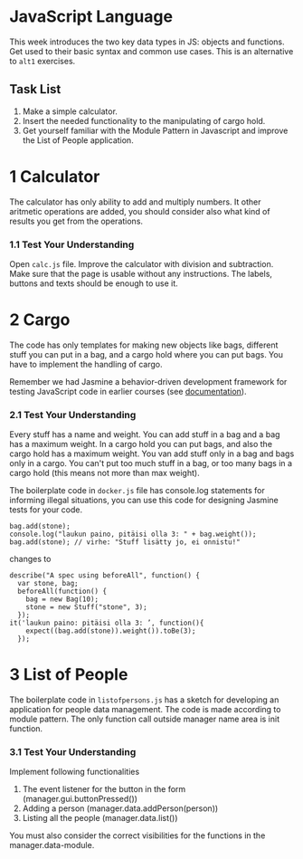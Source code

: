 
# JavaScript Language

This week introduces the two key data types in JS: objects and functions. Get used to their basic syntax and common use cases. This is an alternative to `alt1` exercises.

## Task List
1. Make a simple calculator.
2. Insert the needed functionality to the manipulating of cargo hold.
3. Get yourself familiar with the Module Pattern in Javascript and improve the List of People application. 

# 1 Calculator

The calculator has only ability to add and multiply numbers. It other aritmetic operations are added, you should consider also what kind of results you get from the operations. 

### 1.1 Test Your Understanding
Open `calc.js` file. Improve the calculator with division and subtraction. Make sure that the page is usable without any instructions. The labels, buttons and texts should be enough to use it.

# 2  Cargo

The code has only templates for making new objects like bags, different stuff you can put in a bag, and a cargo hold where you can put bags. You have to implement the handling of cargo.

Remember we had Jasmine a behavior-driven development framework for testing JavaScript code in earlier courses (see [documentation](https://jasmine.github.io/2.1/introduction.html)).


### 2.1 Test Your Understanding

Every stuff has a name and weight. You can add stuff in a bag and a bag has a maximum weight. In a cargo hold you can put bags, and also the cargo hold has a maximum weight.
You van add stuff only in a bag and bags only in a cargo.
You can't put too much stuff in a bag, or too many bags in a cargo hold (this means not more than max weight).

The boilerplate code in `docker.js` file has console.log statements for informing illegal situations, you can use this code for designing Jasmine tests for your code.
```
bag.add(stone);
console.log("laukun paino, pitäisi olla 3: " + bag.weight());
bag.add(stone); // virhe: "Stuff lisätty jo, ei onnistu!"
```
changes to 
```
describe("A spec using beforeAll", function() {
  var stone, bag; 
  beforeAll(function() {
    bag = new Bag(10);
    stone = new Stuff("stone", 3);
  });
it('laukun paino: pitäisi olla 3: ’, function(){
    expect((bag.add(stone)).weight()).toBe(3);
  });
```

# 3 List of People

The boilerplate code in `listofpersons.js` has a sketch for developing an application for people data management. The code is made according to module pattern. The only function call outside manager name area is init function.

### 3.1 Test Your Understanding

Implement following functionalities
 
1.	The event listener for the button in the form (manager.gui.buttonPressed())
2.	Adding a person (manager.data.addPerson(person))
3.	Listing all the people (manager.data.list())

You must also consider the correct visibilities for the functions in the manager.data-module.
